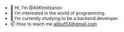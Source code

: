 - 👋 Hi, I’m @AliKtmitzanov
- 👀 I’m interested in the world of programming.
- 🌱 I’m currently studying to be a backend developer.
- 📫 How to reach me alibuf53@gmail.com

<!---
AliKtmitzanov/AliKtmitzanov is a ✨ special ✨ repository because its `README.md` (this file) appears on your GitHub profile.
You can click the Preview link to take a look at your changes.
--->
